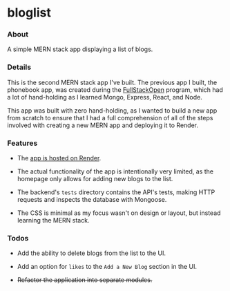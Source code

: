 # bloglist

### About

A simple MERN stack app displaying a list of blogs.

### Details

This is the second MERN stack app I've built. The previous app I built, the phonebook app, was created during the [FullStackOpen](https://fullstackopen.com/en/) program, which had a lot of hand-holding as I learned Mongo, Express, React, and Node.

This app was built with zero hand-holding, as I wanted to build a new app from scratch to ensure that I had a full comprehension of all of the steps involved with creating a new MERN app and deploying it to Render. 

### Features

* The [app is hosted on Render](https://bloglist-fvx5.onrender.com/).

* The actual functionality of the app is intentionally very limited, as the homepage only allows for adding new blogs to the list.

* The backend's `tests` directory contains the API's tests, making HTTP requests and inspects the database with Mongoose. 

* The CSS is minimal as my focus wasn't on design or layout, but instead learning the MERN stack.

### Todos

* Add the ability to delete blogs from the list to the UI.

* Add an option for `likes` to the `Add a New Blog` section in the UI.

* ~~Refactor the application into separate modules.~~ 
